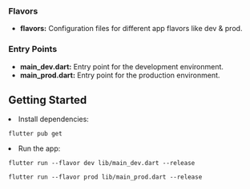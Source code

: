 <h3>Flavors</h3>

<ul>
  <li><strong>flavors:</strong> Configuration files for different app flavors like dev & prod.</li>
</ul>

<h3>Entry Points</h3>

<ul>
  <li><strong>main_dev.dart:</strong> Entry point for the development environment.</li>
  <li><strong>main_prod.dart:</strong> Entry point for the production environment.</li>
</ul>

<h2>Getting Started</h2>


  <li>Install dependencies:</li>

  <pre><code>flutter pub get</code></pre>

  <li>Run the app:</li>

  <pre><code>flutter run --flavor dev lib/main_dev.dart --release</code></pre>
  <pre><code>flutter run --flavor prod lib/main_prod.dart --release</code></pre>
</ol>
